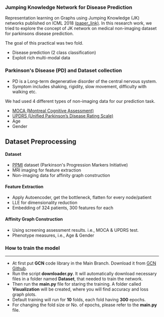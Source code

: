 ### Jumping Knowledge Network for Disease Prediction
Representation learning on Graphs using Jumping Knowledge (JK) networks published on ICML 2018 [(paper_link)](https://arxiv.org/pdf/1806.03536.pdf). In this research work, we tried to explore the concept of JK network on medical non-imaging dataset for parkinsons disease prediction.

The goal of this practical was two fold.
 - Disease prediction (2 class classification)
 - Exploit rich multi-modal data

### Parkinson's Disease (PD) and Dataset collection
 - PD is a Long-term degenerative disorder of the central nervous system.
 - Symptom includes shaking, rigidity, slow movement, difficulty with walking etc.
 
 We had used 4 different types of non-imaging data for our prediction task.
 - [MOCA (Montreal Cognitive Assessment)](https://www.mocatest.org/)
 - [UPDRS (Unified Parkinson’s Disease Rating Scale)](https://www.parkinsons.org.uk/professionals/resources/unified-parkinsons-disease-rating-scale-updrs)
 - Age
 - Gender
 
 Dataset Preprocessing
 -------
 #### Dataset
 - [PPMI](https://www.ncbi.nlm.nih.gov/pubmed/21930184) dataset (Parkinson's Progression Markers Initiative)
 - MRI imaging for feature extraction
 - Non-imaging data for affinity graph construction

#### Feature Extraction
 - Apply Autoencoder, get the bottleneck, flatten for every node/patient
 - LLE for dimensionality reduction
 - Embedding of 324 patients, 300 features for each

#### Affinity Graph Construction
 - Using screening assessment results. i.e., MOCA & UPDRS test.
 - Phenotype measures, i.e., Age & Gender

### How to train the model  
------

 - At first put __GCN__ code library in the Main Branch. Download it from [GCN Github](https://github.com/tkipf/gcn).
 - Run the script __downloader.py__. It will automatically download necessary files in a folder named __Dataset__, that needed to train the network.  
 - Then run the __main.py__ file for staring the training. A folder called __Visualization__ will be created, where you will find accuracy and loss graph plots.
 - Default training will run for __10__ folds, each fold having __300__ epochs.
 - For changing the fold size or No. of epochs, please refer to the __main.py__ file.
